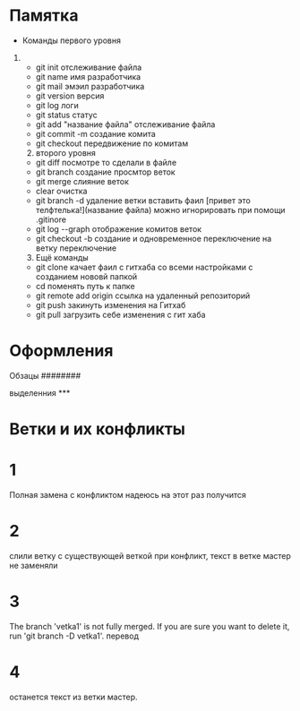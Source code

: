 # Памятка 
* Команды первого  уровня 
1.  * git init отслеживание файла
    * git name имя разработчика
    *  git mail эмэил разработчика
    * git version версия
    * git log  логи
    * git status статус
    * git add "название файла" отслеживание файла
    * git commit -m создание комита
    * git checkout  передвижение по комитам
    2. второго уровня 
    * git diff посмотре то сделали в файле
    * git branch создание просмтор веток 
    * git merge слияние веток
    * clear очистка 
    * git branch -d удаление ветки 
    вставить фаил [привет это телфтелька!](название файла)
    можно игнорировать при помощи .gitinore 
    * git log --graph отображение комитов веток
    * git checkout -b создание и одновременное переключение на ветку  переключение 


    3. Ещё команды
    * git clone качает  фаил с гитхаба со всеми настройками с созданием нововй папкой
    * cd поменять путь к папке 
    * git remote add origin ссылка на удаленный репозиторий
    * git push закинуть изменения на Гитхаб
    * git pull загрузить себе изменения с гит хаба
    
# Оформления 
Обзацы ########

 выделенния ***

# Ветки и их конфликты 

# 1 
Полная замена с конфликтом  надеюсь на этот раз получится 

# 2
слили ветку с существующей веткой при конфликт, текст в ветке мастер не заменяли 

# 3 
The branch 'vetka1' is not fully merged. If you are sure you want to delete it, run 'git branch -D vetka1'. перевод

# 4 
останется текст из ветки мастер.
